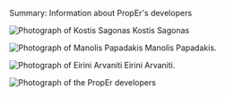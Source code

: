 Summary: Information about PropEr's developers

![Photograph of Kostis Sagonas](images/kostis.jpg "Kostis Sagonas")
Kostis Sagonas

![Photograph of Manolis Papadakis](images/manolis.jpg "Manolis Papadakis")
Manolis Papadakis.

![Photograph of Eirini Arvaniti](images/eirini.jpg "Eirini Arvaniti")
Eirini Arvaniti.

<img style="display:block; margin-left:auto; margin-right:auto"
alt="Photograph of the PropEr developers" src="images/devs.jpg"
title="The PropEr developers" />

<!-- kate: replace-tabs-save on; replace-tabs on; tab-width 8; -->
